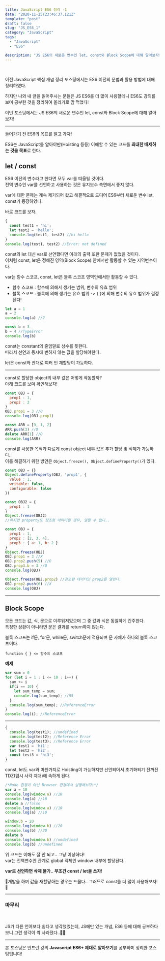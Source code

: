 ```yaml
---
title: JavaScript ES6 정리 -1
date: "2020-11-25T23:46:37.121Z"
template: "post"
draft: false
slug: "JS_ES6_1"
category: "JavaScript"
tags:
  - "JavaScript"
  - "ES6"

description: "JS ES6의 새로운 변수인 let, const와 Block Scope에 대해 알아보자!"
---
```


<br/>

이전 JavaScript 핵심 개념 정리 포스팅에서는 ES6 이전의 문법과 활용 방법에 대해 정리하였다.<br/>

하지만 나와 내 글을 읽어주시는 분들은 JS ES6를 더 많이 사용할테니 ES6도 강의를 보며 공부한 것을 정리하여 올리기로 맘 먹었다!<br/>

이번 포스팅에서는 JS ES6의 새로운 변수인 let, const와 Block Scope에 대해 알아보자!<br/>

---

들어가기 전 ES6의 목표를 알고 가자!<br/>

ES6는 JavaScript를 알아야만(Hoisting 등등) 이해할 수 있는 코드를 **최대한 배제하는 것을 목표**로 한다.

## let / const

ES6 이전의 변수라고 한다면 모두 var를 떠올릴 것이다.<br/>
전역 변수인 var를 선언하고 사용하는 것은 유지보수 측면에서 좋지 않다.<br/>

var에 대한 문제는 계속 제기되어 왔고 해결책으로 드디어 ES6부터 새로운 변수 let, const가 등장하였다.<br/>

바로 코드를 보자.<br/>

```js
{
  const test1 = 'hi';
  let test2 = 'hello';
  console.log(test1, test2) //hi hello
}
console.log(test1, test2) //Error: not defined 
```
const와 let 대신 var로 선언했다면 아래의 출력 또한 문제가 없었을 것이다.<br/>
이처럼 const, let은 정해진 영역(Block Scope) 안에서만 활동할 수 있는 지역변수이다.<br/>

var는 함수 스코프, const, let은 블록 스코프 영역안에서만 활동할 수 있다.<br/>

* 함수 스코프 : 함수에 의해서 생기는 범위, 변수의 유효 범위
* 블록 스코프 : 블록에 의해 생기는 유효 범위 -> { }에 의해 변수의 유효 범위가 결정된다!

```js
let a = 1
a = 2
console.log(a) //2

const b = 3
b = 4 //TypeError
console.log(b)
```

const는 constant의 줄임말로 상수를 뜻한다.<br/>
따라서 선언과 동시에 변하지 않는 값을 할당해야한다.<br/>

let은 const와 반대로 여러 번 재할당이 가능하다.<br/>

---

const로 할당한 object의 내부 값은 어떻게 작동할까?<br/>
아래 코드를 보며 확인해보자!<br/>

```js
const OBJ = {
  prop1 : 1,
  prop2 : 2
}
OBJ.prop1 = 3 //O
console.log(OBJ.prop1)

const ARR = [0, 1, 2]
ARR.push(3) //O
delete ARR[1] //O
console.log(ARR)
```

const를 사용한 목적과 다르게 const object 내부 값은 추가 할당 및 삭제가 가능하다..<br/>
이를 해결하기 위한 방안은 `Object.freeze(), Object.defineProperty()`가 있다.<br/>

```js
const OBJ = {}
Object.defineProperty(OBJ, 'prop1', {
  value : 1,
  writable: false,
  configurable: false
})

const OBJ2 = {
  prop1 : 1
}
Object.freeze(OBJ2)
//하지만 property도 참조형 데이터일 경우, 얼릴 수 없다..

const OBJ = {
  prop1 : 1,
  prop2 : [2, 3, 4],
  prop3 : { a: 1, b: 2 }
}
Object.freeze(OBJ)
OBJ.prop1 = 3 //X
OBJ.prop2.push(5) //O
OBJ.prop3.b = 3 //O
console.log(OBJ)

Object.freeze(OBJ.prop2) //참조형 데이터인 prop2를 얼린다.
OBJ.prop2.push(6) //X
console.log(OBJ)
```

---

## Block Scope

모든 코드는 값, 식, 문으로 이루워져있으며 그 중 값과 식은 동일하게 간주한다.<br/>
특정한 상황이 아니라면 문은 결과를 return하지 않는다.<br/>

블록 스코프는 if문, for문, while문, switch문에 적용되며 문 자체가 하나의 블록 스코프이다.

`function { } <= 함수의 스코프`

**예제**
```js
var sum = 0
for (let i = 1 ; i <= 10 ; i++) {
  sum += i
  if(i == 10) {
    let sum_temp = sum;
    console.log(sum_temp); //55
  }
  console.log(sum_temp); //ReferenceError
}
console.log(i); //ReferenceError
```

---


```js
{
  console.log(test1); //undefined
  console.log(test2); //Reference Error
  console.log(test3); //Reference Error
  var test1 = 'hi1';
  let test2 = 'hi2';
  const test3 = 'hi3';
}
```

const, let도 var와 마찬가지로 Hoisting이 가능하지만 선언되어서 초기화되기 전까진 TDZ(임시 사각 지대)에 속하게 된다.<br/>

```js
/*Node 환경이 아닌 Browser 환경에서 실행해보자!*/
var a = 10
console.log(window.a) //10
console.log(a) //10
delete a //false
console.log(window.a) //10
console.log(a) //10

window.b = 20
console.log(window.b) //20
console.log(b) //20
delete b
console.log(window.b) //undefined
console.log(b) //undefined
```
위 코드는 이해도 잘 안 되고.. 그냥 이상하다!<br/>
var는 전역변수인 관계로 global 객체인 window 내부에 할당된다..<br/>

**var로 선언하면 삭제 불가.. 무조건 const / let을 쓰자!**<br/>

🧐개발을 하며 값을 재할당하는 경우는 드물다.. 그러므로 const를 더 많이 사용해보자!🧐

---

### 마무리

<br/>

JS가 다른 언어보다 쉽다고 생각했었는데, JS에만 있는 개념, ES6 등에 대해 공부하다 보니 그런 생각이 싹 사라졌다..🤣🤣<br/>

---

본 포스팅은 인프런 강의 **Javascript ES6+ 제대로 알아보기**를 공부하며 정리한 포스팅입니다!
